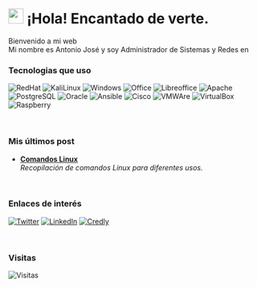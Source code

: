 <h1><img src="https://emojis.slackmojis.com/emojis/images/1643514476/4594/blob-wave.gif?1643514476" width="30"/> ¡Hola! Encantado de verte.</h1>


<p>Bienvenido a mi web </br> Mi nombre es Antonio José y soy Administrador de Sistemas y Redes en <img src="https://cdn-icons-png.flaticon.com/512/197/197593.png" width="13"/> </p>
<h3>Tecnologias que uso</h3>
<p>
<!--  <img alt="Linux" src="https://img.shields.io/badge/Linux-FCC624?style=for-the-badge&logo=linux&logoColor=black" /> -->
  <img alt="RedHat" src="https://img.shields.io/badge/RedHat-D60016?style=for-the-badge&logo=redhat&logoColor=white" />
  <img alt="KaliLinux" src="hhttps://img.shields.io/badge/Kali%20Linux-00A9D6?style=for-the-badge&logo=kalilinux&logoColor=white" />
  <img alt="Windows" src="https://img.shields.io/badge/Windows-0078D6?style=for-the-badge&logo=windows&logoColor=white" /> 
  <img alt="Office" src="https://img.shields.io/badge/Microsoft_Office-D83B01?style=for-the-badge&logo=microsoft-office&logoColor=white" />
  <img alt="Libreoffice" src="https://img.shields.io/badge/LibreOffice-%2318A303?style=for-the-badge&logo=LibreOffice&logoColor=white" />
<!--  <img alt="SQL Server" src="https://img.shields.io/badge/Microsoft_SQL_Server-CC2927?style=for-the-badge&logo=microsoft-sql-server&logoColor=white" /> -->
  <img alt="Apache" src="https://img.shields.io/badge/Apache-D61900?style=for-the-badge&logo=apache&logoColor=white" />
  <img alt="PostgreSQL" src="https://img.shields.io/badge/PostgreSQL-316192?style=for-the-badge&logo=postgresql&logoColor=white" />
  <img alt="Oracle" src="https://img.shields.io/badge/Oracle-F80000?style=for-the-badge&logo=Oracle&logoColor=white" />
  <img alt="Ansible" src="https://img.shields.io/badge/ansible-%231A1918.svg?style=for-the-badge&logo=ansible&logoColor=white" />
  <img alt="Cisco" src="https://img.shields.io/badge/Cisco-4DC1E8?style=for-the-badge&logo=cisco&logoColor=white" />
  <img alt="VMWAre" src="https://img.shields.io/badge/VMware-607078?logo=vmware&logoColor=white&style=for-the-badge" />
  <img alt="VirtualBox" src="https://img.shields.io/badge/VirtualBox-183A61?logo=virtualbox&logoColor=white&style=for-the-badge" />
  <img alt="Raspberry" src="https://img.shields.io/badge/Raspberry%20Pi-A22846?style=for-the-badge&logo=Raspberry%20Pi&logoColor=white" />
</p>
<br>
<h3>Mis últimos post</h3>
  <ul>
    <li><a href="https://antoniojmoya.es/posts/comandos/"><b> Comandos Linux </b></a><br/><i> Recopilación de comandos Linux para diferentes usos. </i>
    </li>
  </ul>
<br>
<h3>Enlaces de interés</h3>
<p>
<a href="https://twitter.com/_5h0ckw4v3_" target="_blank"><img alt="Twitter" src="https://img.shields.io/badge/Twitter-1DA1F2?style=for-the-badge&logo=twitter&logoColor=white" /></a>
<a href="https://linkedin.com/in/antoniojosemoya" target="_blank"><img alt="LinkedIn" src="https://img.shields.io/badge/linkedin-%230077B5.svg?&style=for-the-badge&logo=linkedin&logoColor=white" /></a>
<a href="https://www.credly.com/users/antonio-jose-moya-mellado/badges" target="_blank"><img alt="Credly" src="https://img.shields.io/badge/Credly-F56344?style=for-the-badge&logo=credly&logoColor=white" /></a>
</p>
<br>
<h3>Visitas</h3>
<p>
  <img alt="Visitas" src="https://profile-counter.glitch.me/5h0ckw4v3-dev/count.svg"/>
</p>

